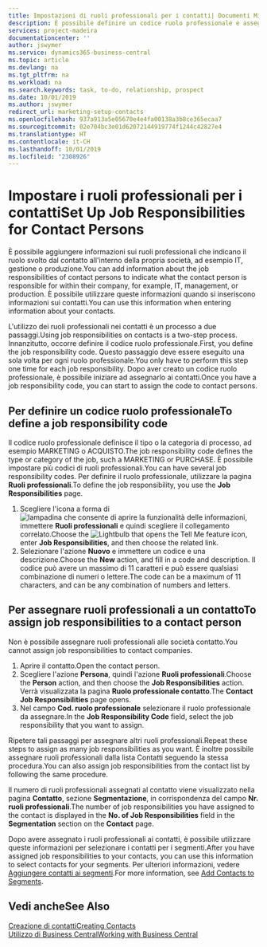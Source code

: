 ```yaml
---
title: Impostazioni di ruoli professionali per i contatti| Documenti Microsoft
description: È possibile definire un codice ruolo professionale e assegnarlo a un contatto per indicare i task per cui il contatto è responsabile nella propria società, ad esempio IT o produzione.
services: project-madeira
documentationcenter: ''
author: jswymer
ms.service: dynamics365-business-central
ms.topic: article
ms.devlang: na
ms.tgt_pltfrm: na
ms.workload: na
ms.search.keywords: task, to-do, relationship, prospect
ms.date: 10/01/2019
ms.author: jswymer
redirect_url: marketing-setup-contacts
ms.openlocfilehash: 937a913a5e05670e4e4fa00138a3b8ce365ecaa7
ms.sourcegitcommit: 02e704bc3e01d62072144919774f1244c42827e4
ms.translationtype: HT
ms.contentlocale: it-CH
ms.lasthandoff: 10/01/2019
ms.locfileid: "2308926"
---
```

# <a name="set-up-job-responsibilities-for-contact-persons"></a><span data-ttu-id="75469-103">Impostare i ruoli professionali per i contatti</span><span class="sxs-lookup"><span data-stu-id="75469-103">Set Up Job Responsibilities for Contact Persons</span></span>
<span data-ttu-id="75469-104">È possibile aggiungere informazioni sui ruoli professionali che indicano il ruolo svolto dal contatto all'interno della propria società, ad esempio IT, gestione o produzione.</span><span class="sxs-lookup"><span data-stu-id="75469-104">You can add information about the job responsibilities of contact persons to indicate what the contact person is responsible for within their company, for example, IT, management, or production.</span></span> <span data-ttu-id="75469-105">È possibile utilizzare queste informazioni quando si inseriscono informazioni sui contatti.</span><span class="sxs-lookup"><span data-stu-id="75469-105">You can use this information when entering information about your contacts.</span></span>

<span data-ttu-id="75469-106">L'utilizzo dei ruoli professionali nei contatti è un processo a due passaggi.</span><span class="sxs-lookup"><span data-stu-id="75469-106">Using job responsibilities on contacts is a two-step process.</span></span> <span data-ttu-id="75469-107">Innanzitutto, occorre definire il codice ruolo professionale.</span><span class="sxs-lookup"><span data-stu-id="75469-107">First, you define the job responsibility code.</span></span> <span data-ttu-id="75469-108">Questo passaggio deve essere eseguito una sola volta per ogni ruolo professionale.</span><span class="sxs-lookup"><span data-stu-id="75469-108">You only have to perform this step one time for each job responsibility.</span></span> <span data-ttu-id="75469-109">Dopo aver creato un codice ruolo professionale, è possibile iniziare ad assegnarlo ai contatti.</span><span class="sxs-lookup"><span data-stu-id="75469-109">Once you have a job responsibility code, you can start to assign the code to contact persons.</span></span>

## <a name="to-define-a-job-responsibility-code"></a><span data-ttu-id="75469-110">Per definire un codice ruolo professionale</span><span class="sxs-lookup"><span data-stu-id="75469-110">To define a job responsibility code</span></span>
<span data-ttu-id="75469-111">Il codice ruolo professionale definisce il tipo o la categoria di processo, ad esempio MARKETING o ACQUISTO.</span><span class="sxs-lookup"><span data-stu-id="75469-111">The job responsibility code defines the type or category of the job, such a MARKETING or PURCHASE.</span></span> <span data-ttu-id="75469-112">È possibile impostare più codici di ruoli professionali.</span><span class="sxs-lookup"><span data-stu-id="75469-112">You can have several job responsibility codes.</span></span> <span data-ttu-id="75469-113">Per definire il ruolo professionale, utilizzare la pagina **Ruoli professionali**.</span><span class="sxs-lookup"><span data-stu-id="75469-113">To define the job responsibility, you use the **Job Responsibilities** page.</span></span>

1. <span data-ttu-id="75469-114">Scegliere l'icona a forma di ![lampadina che consente di aprire la funzionalità delle informazioni](media/ui-search/search_small.png "Informazioni sull'operazione che si desidera eseguire"), immettere **Ruoli professionali** e quindi scegliere il collegamento correlato.</span><span class="sxs-lookup"><span data-stu-id="75469-114">Choose the ![Lightbulb that opens the Tell Me feature](media/ui-search/search_small.png "Tell me what you want to do") icon, enter **Job Responsibilities**, and then choose the related link.</span></span>
2. <span data-ttu-id="75469-115">Selezionare l'azione **Nuovo** e immettere un codice e una descrizione.</span><span class="sxs-lookup"><span data-stu-id="75469-115">Choose the **New** action, and fill in a code and description.</span></span> <span data-ttu-id="75469-116">Il codice può avere un massimo di 11 caratteri e può essere qualsiasi combinazione di numeri o lettere.</span><span class="sxs-lookup"><span data-stu-id="75469-116">The code can be a maximum of 11 characters, and can be any combination of numbers and letters.</span></span>

## <a name="to-assign-job-responsibilities-to-a-contact-person"></a><span data-ttu-id="75469-117">Per assegnare ruoli professionali a un contatto</span><span class="sxs-lookup"><span data-stu-id="75469-117">To assign job responsibilities to a contact person</span></span>
<span data-ttu-id="75469-118">Non è possibile assegnare ruoli professionali alle società contatto.</span><span class="sxs-lookup"><span data-stu-id="75469-118">You cannot assign job responsibilities to contact companies.</span></span>

1. <span data-ttu-id="75469-119">Aprire il contatto.</span><span class="sxs-lookup"><span data-stu-id="75469-119">Open the contact person.</span></span>
2. <span data-ttu-id="75469-120">Scegliere l'azione **Persona**, quindi l'azione **Ruoli professionali**.</span><span class="sxs-lookup"><span data-stu-id="75469-120">Choose the **Person** action, and then choose the **Job Responsibilities** action.</span></span> <span data-ttu-id="75469-121">Verrà visualizzata la pagina **Ruolo professionale contatto**.</span><span class="sxs-lookup"><span data-stu-id="75469-121">The **Contact Job Responsibilities** page opens.</span></span>
3. <span data-ttu-id="75469-122">Nel campo **Cod. ruolo professionale** selezionare il ruolo professionale da assegnare.</span><span class="sxs-lookup"><span data-stu-id="75469-122">In the **Job Responsibility Code** field, select the job responsibility that you want to assign.</span></span>

<span data-ttu-id="75469-123">Ripetere tali passaggi per assegnare altri ruoli professionali.</span><span class="sxs-lookup"><span data-stu-id="75469-123">Repeat these steps to assign as many job responsibilities as you want.</span></span> <span data-ttu-id="75469-124">È inoltre possibile assegnare ruoli professionali dalla lista Contatti seguendo la stessa procedura.</span><span class="sxs-lookup"><span data-stu-id="75469-124">You can also assign job responsibilities from the contact list by following the same procedure.</span></span>

<span data-ttu-id="75469-125">Il numero di ruoli professionali assegnati al contatto viene visualizzato nella pagina **Contatto**, sezione **Segmentazione**, in corrispondenza del campo **Nr. ruoli professionali**.</span><span class="sxs-lookup"><span data-stu-id="75469-125">The number of job responsibilities you have assigned to the contact is displayed in the **No. of Job Responsibilities** field in the **Segmentation** section on the **Contact** page.</span></span>

<span data-ttu-id="75469-126">Dopo avere assegnato i ruoli professionali ai contatti, è possibile utilizzare queste informazioni per selezionare i contatti per i segmenti.</span><span class="sxs-lookup"><span data-stu-id="75469-126">After you have assigned job responsibilities to your contacts, you can use this information to select contacts for your segments.</span></span> <span data-ttu-id="75469-127">Per ulteriori informazioni, vedere [Aggiungere contatti ai segmenti](marketing-add-contact-segment.md).</span><span class="sxs-lookup"><span data-stu-id="75469-127">For more information, see [Add Contacts to Segments](marketing-add-contact-segment.md).</span></span>

## <a name="see-also"></a><span data-ttu-id="75469-128">Vedi anche</span><span class="sxs-lookup"><span data-stu-id="75469-128">See Also</span></span>
[<span data-ttu-id="75469-129">Creazione di contatti</span><span class="sxs-lookup"><span data-stu-id="75469-129">Creating Contacts</span></span>](marketing-create-contact-companies.md)  
[<span data-ttu-id="75469-130">Utilizzo di Business Central</span><span class="sxs-lookup"><span data-stu-id="75469-130">Working with Business Central</span></span>](ui-work-product.md)
